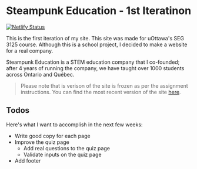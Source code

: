 # Steampunk Education - 1st Iteratinon
[![Netlify Status](https://api.netlify.com/api/v1/badges/0e3114b6-990c-4d78-a8fb-397636cf308f/deploy-status)](https://app.netlify.com/sites/steampunk-education-step-3/deploys)

This is the first iteration of my site. This site was made for uOttawa's SEG 3125 course. Although this is a school project, I decided to make a website for a real company. 

Steampunk Education is a STEM education company that I co-founded; after 4 years of running the company, we have taught over 1000 students across Ontario and Québec.

> Please note that is verison of the site is frozen as per the assignment instructions. You can find the most recent version of the site [here](https://github.com/thePianoKid/Steampunk-Education).

## Todos 
Here's what I want to accomplish in the next few weeks:
* Write good copy for each page
* Improve the quiz page
    * Add real questions to the quiz page
    * Validate inputs on the quiz page
* Add footer 
